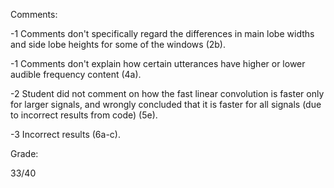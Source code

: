 Comments:

-1 Comments don't specifically regard the differences in main lobe widths and side lobe heights for some of the windows (2b).

-1 Comments don't explain how certain utterances have higher or lower audible frequency content (4a).

-2 Student did not comment on how the fast linear convolution is faster only for larger signals, and wrongly concluded that it is faster for all signals (due to incorrect results from code) (5e).

-3 Incorrect results (6a-c).

Grade:

33/40

